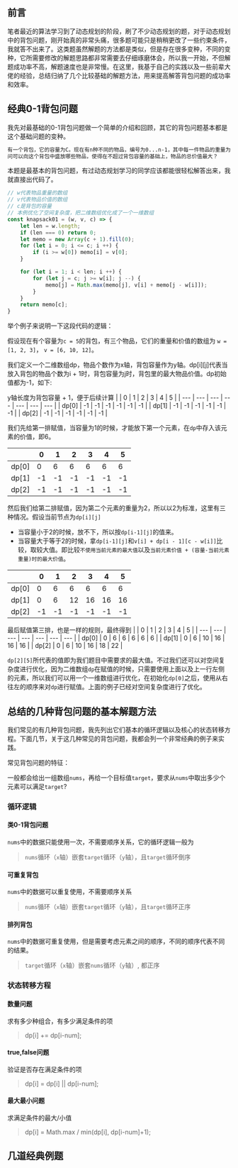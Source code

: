 ## 前言
笔者最近的算法学习到了动态规划的阶段，刷了不少动态规划的题，对于动态规划中的背包问题，刚开始真的非常头痛，很多题可能只是稍稍更改了一些约束条件，我就答不出来了。这类题虽然解题的方法都是类似，但是存在很多变种，不同的变种，它所需要修改的解题思路都非常需要去仔细琢磨体会，所以我一开始，不但解题成功率不高，解题速度也是非常慢。在这里，我基于自己的实践以及一些前辈大佬的经验，总结归纳了几个比较基础的解题方法，用来提高解答背包问题的成功率和效率。


## 经典0-1背包问题
我先对最基础的0-1背包问题做一个简单的介绍和回顾，其它的背包问题基本都是这个基础问题的变种。
```html
有一个背包，它的容量为C。现在有n种不同的物品，编号为0...n-1，其中每一件物品的重量为w，价值为v。
问可以向这个背包中盛放哪些物品，使得在不超过背包容量的基础上，物品的总价值最大？
```
本题是最基本的背包问题，有过动态规划学习的同学应该都能很轻松解答出来，我就直接出代码了。
```js
// w代表物品重量的数组
// v代表物品价值的数组
// c是背包的容量
// 本例优化了空间复杂度，把二维数组优化成了一个一维数组
const knapsack01 = (w, v, c) => {
	let len = w.length;
	if (len === 0) return 0;
	let memo = new Array(c + 1).fill(0);
	for (let i = 0; i <= c; i ++) {
		if (i >= w[0]) memo[i] = v[0];
	}

	for (let i = 1; i < len; i ++) {
		for (let j = c; j >= w[i]; j --) {
			memo[j] = Math.max(memo[j], v[i] + memo[j - w[i]]);
		}
	}
	return memo[c];
}
```
举个例子来说明一下这段代码的逻辑：

假设现在有个容量为`c = 5`的背包，有三个物品，它们的重量和价值的数组为
`w = [1, 2, 3]`， `v = [6, 10, 12]`。

我们定义一个二维数组dp，物品个数作为x轴，背包容量作为y轴。dp[i][j]代表当放入背包的物品个数为i + 1时，背包容量为j时，背包里的最大物品价值。dp初始值都为-1，如下:

y轴长度为背包容量 + 1，便于后续计算
|  | 0 | 1 | 2 | 3 | 4 | 5 |
| --- | --- | --- | --- | --- | --- | --- |
| dp[0] | -1 | -1 | -1 | -1 | -1 | -1 |
| dp[1] | -1 | -1 | -1 | -1 | -1 | -1 |
| dp[2] | -1 | -1 | -1 | -1 | -1 | -1 |


我们先给第一排赋值，当容量为1的时候，才能放下第一个元素，在`dp`中存入该元素的价值，即6。

|  | 0 | 1 | 2 | 3 | 4 | 5 |
| --- | --- | --- | --- | --- | --- | --- |
| dp[0] | 0 | 6 | 6 | 6 | 6 | 6 |
| dp[1] | -1 | -1 | -1 | -1 | -1 | -1 |
| dp[2] | -1 | -1 | -1 | -1 | -1 | -1 |


然后我们给第二排赋值，因为第二个元素的重量为2，所以以2为标准，这里有三种情况。假设当前节点为`dp[i][j]`
- 当容量小于2的时候，放不下，所以按`dp[i-1][j]`的值来。
- 当容量大于等于2的时候，拿`dp[i-1][j]`和`v[i] + dp[i - 1][c - w[i]]`比较，取较大值。即比较`不使用当前元素的最大值`以及`当前元素价值 + (容量-当前元素重量)时的最大价值`。
  
|  | 0 | 1 | 2 | 3 | 4 | 5 |
| --- | --- | --- | --- | --- | --- | --- |
| dp[0] | 0 | 6 | 6 | 6 | 6 | 6 |
| dp[1] | 0 | 6 | 12 | 16 | 16 | 16 |
| dp[2] | -1 | -1 | -1 | -1 | -1 | -1 |

最后赋值第三排，也是一样的规则，最终得到
|  | 0 | 1 | 2 | 3 | 4 | 5 |
| --- | --- | --- | --- | --- | --- | --- |
| dp[0] | 0 | 6 | 6 | 6 | 6 | 6 |
| dp[1] | 0 | 6 | 10 | 16 | 16 | 16 |
| dp[2] | 0 | 6 | 10 | 16 | 18 | 22 |

`dp[2][5]`所代表的值即为我们题目中需要求的最大值。不过我们还可以对空间复杂度进行优化，因为二维数组`dp`在赋值的时候，只需要使用上面以及上一行左侧的元素，所以我们可以用一个一维数组进行优化，在初始化`dp[0]`之后，使用从右往左的顺序来对`dp`进行赋值。上面的例子已经对空间复杂度进行了优化。

## 总结的几种背包问题的基本解题方法
我们常见的有几种背包问题，我先列出它们基本的循环逻辑以及核心的状态转移方程。下面几节，关于这几种常见的背包问题，我都会列一个非常经典的例子来实践。

常见背包问题的特征：

一般都会给出一组数组`nums`，再给一个目标值`target`，要求从`nums`中取出多少个元素可以满足`target`?

### 循环逻辑
#### 类0-1背包问题
`nums`中的数据只能使用一次，不需要顺序关系，它的循环逻辑一般为
> `nums`循环（`x`轴）嵌套`target`循环（`y`轴），且`target`循环倒序
#### 可重复背包
`nums`中的数据可以重复使用，不需要顺序关系
> `nums`循环（`x`轴）嵌套`target`循环（`y`轴），且`target`循环正序
#### 排列背包
`nums`中的数据可重复使用，但是需要考虑元素之间的顺序，不同的顺序代表不同的结果。
> `target`循环（`x`轴）嵌套`nums`循环（`y`轴）, 都正序

### 状态转移方程
#### 数量问题
求有多少种组合，有多少满足条件的项
> dp[i] += dp[i-num];

#### true,false问题
验证是否存在满足条件的项
> dp[i] = dp[i] || dp[i-num];


#### 最大最小问题
求满足条件的最大/小值
> dp[i] = Math.max / min(dp[i], dp[i-num]+1);

## 几道经典例题